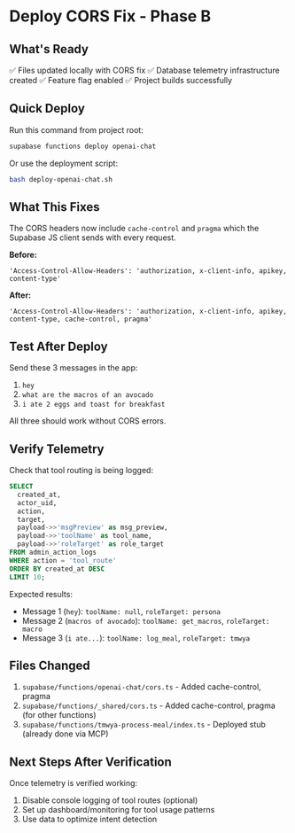 # Deploy CORS Fix - Phase B

## What's Ready
✅ Files updated locally with CORS fix
✅ Database telemetry infrastructure created
✅ Feature flag enabled
✅ Project builds successfully

## Quick Deploy

Run this command from project root:

```bash
supabase functions deploy openai-chat
```

Or use the deployment script:

```bash
bash deploy-openai-chat.sh
```

## What This Fixes

The CORS headers now include `cache-control` and `pragma` which the Supabase JS client sends with every request.

**Before:**
```
'Access-Control-Allow-Headers': 'authorization, x-client-info, apikey, content-type'
```

**After:**
```
'Access-Control-Allow-Headers': 'authorization, x-client-info, apikey, content-type, cache-control, pragma'
```

## Test After Deploy

Send these 3 messages in the app:
1. `hey`
2. `what are the macros of an avocado`
3. `i ate 2 eggs and toast for breakfast`

All three should work without CORS errors.

## Verify Telemetry

Check that tool routing is being logged:

```sql
SELECT
  created_at,
  actor_uid,
  action,
  target,
  payload->>'msgPreview' as msg_preview,
  payload->>'toolName' as tool_name,
  payload->>'roleTarget' as role_target
FROM admin_action_logs
WHERE action = 'tool_route'
ORDER BY created_at DESC
LIMIT 10;
```

Expected results:
- Message 1 (`hey`): `toolName: null`, `roleTarget: persona`
- Message 2 (`macros of avocado`): `toolName: get_macros`, `roleTarget: macro`
- Message 3 (`i ate...`): `toolName: log_meal`, `roleTarget: tmwya`

## Files Changed

1. `supabase/functions/openai-chat/cors.ts` - Added cache-control, pragma
2. `supabase/functions/_shared/cors.ts` - Added cache-control, pragma (for other functions)
3. `supabase/functions/tmwya-process-meal/index.ts` - Deployed stub (already done via MCP)

## Next Steps After Verification

Once telemetry is verified working:
1. Disable console logging of tool routes (optional)
2. Set up dashboard/monitoring for tool usage patterns
3. Use data to optimize intent detection
